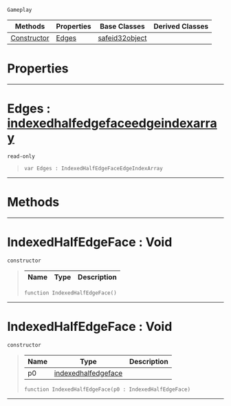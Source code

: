  `Gameplay`

|Methods|Properties|Base Classes|Derived Classes|
|---|---|---|---|
|[ Constructor](https://github.com/zeroengineteam/ZeroDocs/blob/master/code_reference/class_reference/indexedhalfedgeface.markdown#indexedhalfedgeface-void)|[ Edges](https://github.com/zeroengineteam/ZeroDocs/blob/master/code_reference/class_reference/indexedhalfedgeface.markdown#edges-zero-engine-docume)|[safeid32object](https://github.com/zeroengineteam/ZeroDocs/blob/master/code_reference/class_reference/safeid32object.markdown)| |


 #  Properties


---  
 #  Edges : [indexedhalfedgefaceedgeindexarray](https://github.com/zeroengineteam/ZeroDocs/blob/master/code_reference/class_reference/indexedhalfedgefaceedgeindexarray.markdown)

 `read-only`

> 
> ``` lang=cpp, name=Nada
> var Edges : IndexedHalfEdgeFaceEdgeIndexArray


---  
 #  Methods


---  
 #  IndexedHalfEdgeFace : Void

 `constructor`

> 
> |Name|Type|Description|
> |---|---|---|
> ``` lang=cpp, name=Nada
> function IndexedHalfEdgeFace()
> ``` 


---  
 #  IndexedHalfEdgeFace : Void

 `constructor`

> 
> |Name|Type|Description|
> |---|---|---|
> |p0|[indexedhalfedgeface](https://github.com/zeroengineteam/ZeroDocs/blob/master/code_reference/class_reference/indexedhalfedgeface.markdown)| |
> ``` lang=cpp, name=Nada
> function IndexedHalfEdgeFace(p0 : IndexedHalfEdgeFace)
> ``` 


---  
 

 